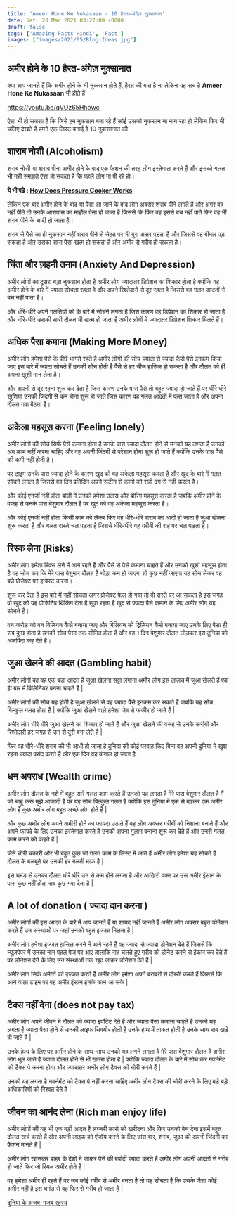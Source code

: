 ```yaml
---
title: 'Ameer Hone Ke Nukasaan - 10 हैरत-अंगेज़ नुक़्सानात'
date: Sat, 20 Mar 2021 03:27:00 +0000
draft: false
tags: ['Amazing Facts Hindi', 'Fact']
images: ["images/2021/05/Blog-Ideas.jpg"]
---
```


अमीर होने के 10 हैरत-अंगेज़ नुक़्सानात
-------------------------------------

क्या आप जानते हैं कि अमीर होने के भी नुकसान होते हैं, हैरत की बात है ना लेकिन यह सच है **Ameer Hone Ke Nukasaan** भी होते हैं

https://youtu.be/qVOz65Hhowc

ऐसा भी हो सकता है कि जिसे हम नुकसान बता रहे हैं कोई उसको नुकसान ना मान रहा हो लेकिन फिर भी चलिए देखते हैं हमने एक लिस्ट बनाई है 10 नुकसानात की

शाराब नोशी (Alcoholism)
-----------------------

शराब नोसी या शराब पीना अमीर होने के बाद एक फैशन की तरह लोग इस्तेमाल करते हैं और इसको गलत भी नहीं समझते ऐसा हो सकता है कि पहले लोग ना पी रहे हो।

**ये भी पढ़े : [](https://gkgud.com/how-does-pressure-cooker-works/)[How Does Pressure Cooker Works](https://gkgud.com/how-does-pressure-cooker-works/)**

लेकिन एक बार अमीर होने के बाद या पैसा आ जाने के बाद लोग अक्सर शराब पीने लगते हैं और अगर वह नहीं पीते तो उनके आसपास का माहौल ऐसा हो जाता है जिससे कि फिर वह इससे बच नहीं पाते फिर वह भी शराब पीने के आदी हो जाता है।

शराब से पैसे का ही नुकसान नहीं शराब पीने से सेहत पर भी बुरा असर पड़ता है और जिससे वह बीमार पड़ सकता है और उसका सारा पैसा खत्म हो सकता है और अमीर से गरीब हो सकता है।

**चिंता और ज़हनी तनाव** (Anxiety And Depression)
------------------------------------------------

  
अमीर लोगों का दूसरा बड़ा नुकसान होता है अमीर लोग ज्यादातर डिप्रेशन का शिकार होता है क्योंकि वह अमीर होने के बारे में ज्यादा सोचता रहता है और अपने रिश्तेदारों से दूर रहता है जिससे वह गलत आदतों से बच नहीं पाता है।

और धीरे-धीरे अपने गलतियों को के बारे में सोचने लगता है जिस कारण वह डिप्रेशन का शिकार हो जाता है और धीरे-धीरे उसकी सारी दौलत भी खत्म हो जाता है अमीर लोगों में ज्यादातर डिप्रेशन शिकार मिलते हैं।

अधिक पैसा कमाना (Making More Money)
-----------------------------------

अमीर लोग हमेशा पैसे के पीछे भागते रहते हैं अमीर लोगों की सोच ज्यादा से ज्यादा कैसे पैसे इनकम किया जाए इस बारे में ज्यादा सोचते हैं उनकी सोच होती है पैसे से हर चीज हासिल हो सकता है और दौलत को ही अपना खुशी मान लेता है।

और अपनों से दूर रहना शुरू कर देता है जिस कारण उनके पास पैसे तो बहुत ज्यादा हो जाते हैं पर धीरे धीरे खुशियां उनकी जिंदगी से कम होना शुरू हो जाते जिस कारण वह गलत आदतों में फस जाता है और अपना दौलत गवा बैठता है।

**अकेला महसूस करना** (Feeling lonely)
-------------------------------------

अमीर लोगों की सोच सिर्फ पैसे कमाना होता है उनके पास ज्यादा दौलत होने से उनको यह लगता है उनको अब काम नहीं करना चाहिए और वह अपनी जिंदगी से परेशान होना शुरू हो जाते हैं क्योंकि उनके पास पैसे की कमी नहीं होती है।

पर टाइम उनके पास ज्यादा होने के कारण खुद को वह अकेला महसूस करता है और खुद के बारे में गलत सोचने लगता है जिससे वह दिन प्रतिदिन अपने रूटीन से कामों को सही ढंग से नहीं करता है।

और कोई एनर्जी नहीं होता बॉडी में उनको हमेशा उदास और बोरिंग महसूस करता है जबकि अमीर होने के वजह से उनके पास बेशुमार दौलत है पर खुद को वह अकेला महसूस करता है।

और कोई एनर्जी नहीं होता किसी काम को लेकर फिर वह धीरे-धीरे शराब का आदी हो जाता है जुआ खेलना शुरू करता है और गलत रास्ते चल पड़ता है जिससे धीरे-धीरे वह गरीबी की राह पर चल पड़ता है।

रिस्क लेना (**Risks**)
----------------------

  
अमीर लोग हमेशा रिक्स लेने में आगे रहते हैं और पैसे से पैसे कमाना चाहते हैं और उनको खुशी महसूस होता है यह सोच कर कि मेरे पास बेशुमार दौलत है थोड़ा कम हो जाएगा तो कुछ नहीं जाएगा यह सोच लेकर वह बड़े प्रोजेक्ट पर इन्वेस्ट करना।

शुरू कर देता है इस बारे में नहीं सोचता अगर प्रोजेक्ट फेल हो गया तो वो रास्ते पर आ सकता है इस जगह वो खुद को यह पोजिटिव थिंकिंग देता है खुश रहता है खुद से ज्यादा पैसे कमाने के लिए अमीर लोग यह सोचते हैं।

वन करोड़ को वन बिलियन कैसे बनाया जाए और बिलियन को ट्रिलियन कैसे बनाया जाए उनके लिए पैसा ही सब कुछ होता है उनकी सोच पैसा तक सीमित होता है और वह 1 दिन बेशुमार दौलत छोड़कर इस दुनिया को अलविदा कह देते हैं।

**जुआ खेलने की आदत** (**Gambling habit**)
-----------------------------------------

  
अमीर लोगों का यह एक बड़ा आदत है जुआ खेलना सट्टा लगाना अमीर लोग इस लालच में जुआ खेलते हैं एक ही बार में बिलिनियर बनना चाहते हैं |

अमीर लोगों की सोच यह होती है जुआ खेलने से वह ज्यादा पैसे इनकम कर सकते हैं जबकि यह सोच बिल्कुल गलत होता है | क्योंकि जुआ खेलने वाले हमेशा जेब से फकीर हो जाते हैं |

अमीर लोग धीरे धीरे जुआ खेलने का शिकार हो जाते हैं और जुआ खेलने की वजह से उनके करीबी और रिश्तेदारी हर जगह से उन से दुरी बना लेते है |

फिर वह धीरे-धीरे शराब की भी आधी हो जाता है दुनिया की कोई परवाह किए बिना वह अपनी दुनिया में खुश रहना ज्यादा पसंद करते हैं और एक दिन वह कंगाल हो जाता है |

धन अपराध (**Wealth crime**)
---------------------------

अमीर लोग दौलत के नशे में बहुत सारे गलत काम करते हैं उनको यह लगता है मेरे पास बेशुमार दौलत है मैं जो चाहूं करूं मुझे आजादी है पर यह सोच बिल्कुल गलत है क्योंकि इस दुनिया में एक से बढ़कर एक अमीर लोग हैं कुछ अमीर लोग बहुत अच्छे लोग होते हैं |

और कुछ अमीर लोग अपने अमीरी होने का फायदा उठाते हैं वह लोग अक्सर गरीबों को निशाना बनाते हैं और अपने फायदे के लिए उनका इस्तेमाल करते हैं उनको अपना गुलाम बनाना शुरू कर देते हैं और उनसे गलत काम करने को कहते हैं |

जैसे चोरी चकारी और भी बहुत कुछ जो गलत काम के लिस्ट में आते हैं अमीर लोग हमेशा यह सोचते हैं दौलत के बलबूते पर उनकी हर गलती माफ है |

इस घमंड से उनका दौलत धीरे धीरे उन से कम होने लगता है और आखिरी वक्त पर उस अमीर इंसान के पास कुछ नहीं होता सब कुछ गवा देता है |

**A lot of donation** ( ज्यादा दान करना )
-----------------------------------------

अमीर लोगों की इस आदत के बारे में आप जानते हैं या शायद नहीं जानते हैं अमीर लोग अक्सर बहुत डोनेशन करते हैं उन संस्थाओं पर जहां उनको बहुत इज्जत मिलता है |

अमीर लोग हमेशा इज्जत हासिल करने में आगे रहते हैं वह ज्यादा से ज्यादा डोनेशन देते हैं जिससे कि न्यूज़पेपर में उनका नाम पहले पेज पर आए हालांकि राह चलते हुए गरीब को डोनेट करने से इंकार कर देते हैं पर डोनेशन देने के लिए उन संस्थाओं तक खुद जाकर डोनेशन देते हैं |

अमीर लोग सिर्फ अमीरों को इज्जत करते हैं अमीर लोग हमेशा अपने बराबरी से दोस्ती करते हैं जिससे कि आने वाला टाइम पर वह अमीर इंसान इनके काम आ सके |

**टैक्स नहीं दे**ना (does not pay tax)
--------------------------------------

अमीर लोग अपने जीवन में दौलत को ज्यादा इंर्पोटेंट देते हैं और ज्यादा पैसा कमाना चाहते हैं उनको यह लगता है ज्यादा पैसा होने से उनकी लाइफ सिक्योर होती है उनके हाथ में ताकत होती है उनके साथ सब खड़े हो जाते हैं |

उनके हेल्प के लिए पर अमीर होने के साथ-साथ उनको यह लगने लगता है मेरे पास बेशुमार दौलत है अमीर लोग भूल जाते हैं ज्यादा दौलत होने से भी खतरा होता है | क्योंकि ज्यादा दौलत के बारे में सोच कर गवर्नमेंट को टैक्स पे करना होगा और ज्यादातर अमीर लोग टैक्स की चोरी करते हैं |

उनको यह लगता है गवर्नमेंट को टैक्स पे नहीं करना चाहिए अमीर लोग टैक्स की चोरी करने के लिए बड़े बड़े अधिकारियों को रिश्वत देते हैं |

**जीवन का आनंद ले**ना (Rich man enjoy life)
-------------------------------------------

अमीर लोगों की यह भी एक बड़ी आदत है लग्जरी कारो को खरीदना और फिर उनको बेच देना इसमें बहुत दौलत खर्च करते हैं और अपनी लाइफ को एंजॉय करने के लिए डांस बार, शराब, जुआ को अपनी जिंदगी का फैशन मानते हैं |

अमीर लोग खासकर बाहर के देशों में जाकर पैसे की बर्बादी ज्यादा करते हैं अमीर लोग अपनी आदतों से गरीब हो जाते फिर जो रियल अमीर होते हैं |

वह हमेशा अमीर ही रहते हैं पर जब कोई गरीब से अमीर बनता है तो यह सोचता है कि उसके जैसा कोई अमीर नहीं है इस घमंड से वह फिर से गरीब हो जाता है |

[दुनिया के अजब-गजब रहस्य](https://hindi.oneindia.com/news/bizarre/most-heartbreaking-amazing-facts-about-world-348051.html)